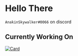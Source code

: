 # Hello There

`AnakinSkywalker#0066` on discord 

## Currently Working On

[![Card](https://github-readme-stats.vercel.app/api/pin/?username=AnakinSkywalker066&repo=CloneAndDroids&theme=material-palenight)](https://github.com/AnakinSkywalker066/CloneAndDroids)
